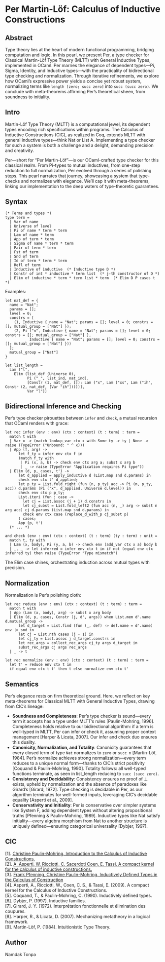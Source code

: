 Per Martin-Löf: Calculus of Inductive Constructions
===================================================

## Abstract

Type theory lies at the heart of modern functional programming, bridging computation and logic.
In this pearl, we present Per, a type checker for Classical Martin-Löf Type Theory (MLTT) with
General Inductive Types, implemented in OCaml. Per marries the elegance of dependent types—Pi,
Sigma, Identity, and Inductive types—with the practicality of bidirectional type checking and
normalization. Through iterative refinements, we explore how OCaml’s expressive power yields
a concise yet robust system, normalizing terms like `length [zero; succ zero]` into `succ (succ zero)`.
We conclude with meta-theorems affirming Per’s theoretical sheen, from soundness to initiality.

## Intro

Martin-Löf Type Theory (MLTT) is a computational jewel, its dependent types encoding rich
specifications within programs. The Calculus of Inductive Constructions (CIC), as realized in Coq,
extends MLTT with general inductive types—think Nat or List A. Implementing a type checker for
such a system is both a challenge and a delight, demanding precision and creativity.

Per—short for “Per Martin-Löf”—is our OCaml-crafted type checker for this classical realm.
From Pi-types to mutual inductives, from one-step reduction to full normalization,
Per evolved through a series of polishing steps. This pearl narrates that journey,
showcasing a system that type-checks and normalizes with elegance.
We’ll cap it with meta-theorems, linking our implementation to the deep waters of type-theoretic guarantees.

## Syntax

```
(* Terms and types *)
type term =
  | Var of name
  | Universe of level
  | Pi of name * term * term
  | Lam of name * term
  | App of term * term
  | Sigma of name * term * term
  | Pair of term * term
  | Fst of term
  | Snd of term
  | Id of term * term * term
  | Refl of term
  | Inductive of inductive  (* Inductive type D *)
  | Constr of int * inductive * term list  (* j-th constructor of D *)
  | Elim of inductive * term * term list * term  (* Elim D P cases t *)
```

Examples:

```
let nat_def = {
  name = "Nat";
  params = [];
  level = 0;
  constrs = [
    (1, Inductive { name = "Nat"; params = []; level = 0; constrs = []; mutual_group = ["Nat"] });
    (2, Pi ("n", Inductive { name = "Nat"; params = []; level = 0; constrs = []; mutual_group = ["Nat"] },
           Inductive { name = "Nat"; params = []; level = 0; constrs = []; mutual_group = ["Nat"] }))
  ];
  mutual_group = ["Nat"]
}
```

```
let list_length =
  Lam ("l",
    Elim (list_def (Universe 0),
          Pi ("_", list_ind, nat_ind),
          [Constr (1, nat_def, []); Lam ("x", Lam ("xs", Lam ("ih", Constr (2, nat_def, [Var "ih"]))))],
          Var "l"))
```

## Bidirectional Inference and Checking

Per’s type checker pirouettes between `infer` and `check`, a mutual recursion that OCaml renders with grace:

```
let rec infer (env : env) (ctx : context) (t : term) : term =
  match t with
  | Var x -> (match lookup_var ctx x with Some ty -> ty | None -> raise (TypeError ("Unbound: " ^ x)))
  | App (f, arg) ->
      let f_ty = infer env ctx f in
      (match f_ty with
       | Pi (x, a, b) -> check env ctx arg a; subst x arg b
       | _ -> raise (TypeError "Application requires Pi type"))
  | Elim (d, p, cases, t') ->
      let d_applied = apply_inductive d (List.map snd d.params) in
      check env ctx t' d_applied;
      let p_ty = List.fold_right (fun (n, p_ty) acc -> Pi (n, p_ty, acc)) d.params (Pi ("x", d_applied, Universe d.level)) in
      check env ctx p p_ty;
      List.iteri (fun j case ->
        let cj = List.assoc (j + 1) d.constrs in
        let cj_subst = List.fold_left2 (fun acc (n, _) arg -> subst n arg acc) cj d.params (List.map snd d.params) in
        check env ctx case (replace_d_with_p cj_subst p)
      ) cases;
      App (p, t')
  (* ... *)

and check (env : env) (ctx : context) (t : term) (ty : term) : unit =
  match t, ty with
  | Lam (x, body), Pi (y, a, b) -> check env (add_var ctx x a) body b
  | _, _ -> let inferred = infer env ctx t in if not (equal env ctx inferred ty) then raise (TypeError "Type mismatch")
```

The Elim case shines, orchestrating induction across mutual types with precision.

## Normalization

Normalization is Per’s polishing cloth:

```
let rec reduce (env : env) (ctx : context) (t : term) : term =
  match t with
  | App (Lam (x, body), arg) -> subst x arg body
  | Elim (d, p, cases, Constr (j, d', args)) when List.mem d'.name d.mutual_group ->
      let d_target = List.find (fun (_, def) -> def.name = d'.name) env |> snd in
      let cj = List.nth cases (j - 1) in
      let cj_ty = List.assoc j d_target.constrs in
      let rec_args = collect_rec_args cj_ty args d_target in
      subst_rec_args cj args rec_args
  | _ -> t

let rec normalize (env : env) (ctx : context) (t : term) : term =
  let t' = reduce env ctx t in
  if equal env ctx t t' then t else normalize env ctx t'
```

## Semantics

Per’s elegance rests on firm theoretical ground. Here, we reflect on key meta-theorems for Classical MLTT with General Inductive Types, drawing from CIC’s lineage:

* **Soundness and Completeness**: Per’s type checker is sound—every term it accepts has a type under MLTT’s rules [Paulin-Mohring, 1996].
  Completeness holds relative to our bidirectional algorithm: if a term is well-typed in MLTT, Per can infer or check it,
  assuming proper context management [Harper & Licata, 2007]. Our infer and check duo ensures this duality.
* **Canonicity, Normalization, and Totality**: Canonicity guarantees that every closed term of type `Nat` normalizes
  to `zero` or `succ n` [Martin-Löf, 1984]. Per’s normalize achieves strong normalization—every term reduces to a
  unique normal form—thanks to CIC’s strict positivity [Coquand & Paulin-Mohring, 1990]. Totality follows: all
  well-typed functions terminate, as seen in list_length reducing to `succ (succ zero)`.
* **Consistency and Decidability**: Consistency ensures no proof of ⊥ exists, upheld by normalization and the
  absence of paradoxes like Girard’s [Girard, 1972]. Type checking is decidable in Per, as our algorithm
  terminates for well-formed inputs, leveraging CIC’s decidable equality [Asperti et al., 2009].
* **Conservativity and Initiality**: Per is conservative over simpler systems like System F, adding dependent
  types without altering propositional truths [Pfenning & Paulin-Mohring, 1989]. Inductive types like Nat satisfy
  initiality—every algebra morphism from Nat to another structure is uniquely defined—ensuring categorical universality [Dybjer, 1997].

## CIC

[1]. <a href="https://inria.hal.science/hal-01094195/document">Christine Paulin-Mohring. Introduction to the Calculus of Inductive Constructions.</a><br>
[2]. <a href="https://www.cs.unibo.it/~sacerdot/PAPERS/sadhana.pdf"> A. Asperti, W. Ricciotti, C. Sacerdoti Coen, E. Tassi. A compact kernel for the calculus of inductive constructions.</a><br>
[3]. <a href="https://www.cs.cmu.edu/%7Efp/papers/mfps89.pdf">Frank Pfenning, Christine Paulin-Mohring. Inductively Defined Types in the Calculus of Construction</a><br>
[4]. Asperti, A., Ricciotti, W., Coen, C. S., & Tassi, E. (2009). A compact kernel for the Calculus of Inductive Constructions.<br>
[5]. Coquand, T., & Paulin-Mohring, C. (1990). Inductively defined types.<br>
[6]. Dybjer, P. (1997). Inductive families.<br>
[7]. Girard, J.-Y. (1972). Interprétation fonctionnelle et élimination des coupures.<br>
[8]. Harper, R., & Licata, D. (2007). Mechanizing metatheory in a logical framework.<br>
[9]. Martin-Löf, P. (1984). Intuitionistic Type Theory.

## Author

Namdak Tonpa
